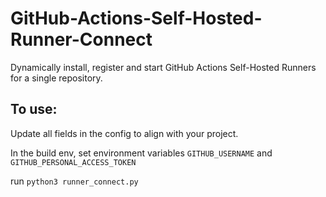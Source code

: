 # GitHub-Actions-Self-Hosted-Runner-Connect

Dynamically install, register and start GitHub Actions Self-Hosted Runners for a single repository. 

## To use:
Update all fields in the config to align with your project.

In the build env, 
set environment variables `GITHUB_USERNAME` and `GITHUB_PERSONAL_ACCESS_TOKEN`

run `python3 runner_connect.py`
